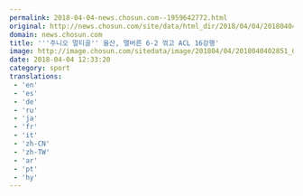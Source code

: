 ```yaml
---
permalink: 2018-04-04-news.chosun.com--1959642772.html
original: http://news.chosun.com/site/data/html_dir/2018/04/04/2018040402938.html
domain: news.chosun.com
title: '''주니오 멀티골'' 울산, 맬버른 6-2 꺾고 ACL 16강행'
image: http://image.chosun.com/sitedata/image/201804/04/2018040402851_0.jpg
date: 2018-04-04 12:33:20
category: sport
translations: 
 - 'en'
 - 'es'
 - 'de'
 - 'ru'
 - 'ja'
 - 'fr'
 - 'it'
 - 'zh-CN'
 - 'zh-TW'
 - 'ar'
 - 'pt'
 - 'hy'
---
```


